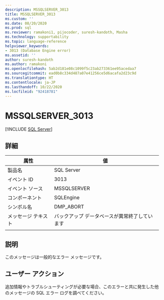 ```yaml
---
description: MSSQLSERVER_3013
title: MSSQLSERVER_3013
ms.custom: ''
ms.date: 08/20/2020
ms.prod: sql
ms.reviewer: ramakoni1, pijocoder, suresh-kandoth, Masha
ms.technology: supportability
ms.topic: language-reference
helpviewer_keywords:
- 3013 (Database Engine error)
ms.assetid: ''
author: suresh-kandoth
ms.author: ramakoni
ms.openlocfilehash: 5ab2d181e08c1099f5c23ab273361ee95acedaa7
ms.sourcegitcommit: ead0b8c334d487a07e41256ce5d6acafa2d23c9d
ms.translationtype: HT
ms.contentlocale: ja-JP
ms.lasthandoff: 10/22/2020
ms.locfileid: "92418781"
---
```

# <a name="mssqlserver_3013"></a>MSSQLSERVER_3013
 [!INCLUDE [SQL Server](../../includes/applies-to-version/sqlserver.md)]

## <a name="details"></a>詳細

|属性|値|
|---|---|
|製品名|SQL Server|
|イベント ID|3013|
|イベント ソース|MSSQLSERVER|
|コンポーネント|SQLEngine|
|シンボル名|DMP_ABORT|
|メッセージ テキスト|バックアップ データベースが異常終了しています|
||

## <a name="explanation"></a>説明

このメッセージは一般的なエラー メッセージです。

## <a name="user-action"></a>ユーザー アクション

追加情報やトラブルシューティングが必要な場合、このエラーと共に発生した他のメッセージの SQL エラー ログを調べてください。
